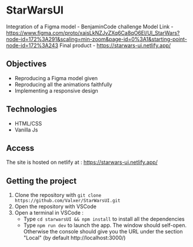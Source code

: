 # StarWarsUI
Integration of a Figma model - BenjaminCode challenge
Model Link - https://www.figma.com/proto/xaisLkNZJvZXq6Ca8qO6El/UI_StarWars?node-id=172%3A291&scaling=min-zoom&page-id=0%3A1&starting-point-node-id=172%3A243
Final product - https://starwars-ui.netlify.app/

## Objectives
+ Reproducing a Figma model given 
+ Reproducing all the animations faithfully
+ Implementing a responsive design

## Technologies
+ HTML/CSS
+ Vanilla Js

## Access
The site is hosted on netlify at : https://starwars-ui.netlify.app/

## Getting the project 
1. Clone the repository with ``git clone https://github.com/Valxer/StarWarsUI.git``
2. Open the repository with VSCode
3. Open a terminal in VSCode :  
	* Type ``cd starwarsUI && npm install`` to install all the dependencies
	* Type ``npm run dev`` to launch the app. The window should self-open. Otherwise the console should give you the URL under the section "Local" (by default http://localhost:3000/)
